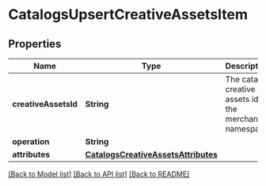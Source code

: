 # CatalogsUpsertCreativeAssetsItem

## Properties
Name | Type | Description | Notes
------------ | ------------- | ------------- | -------------
**creativeAssetsId** | **String** | The catalog creative assets id in the merchant namespace | 
**operation** | **String** |  | 
**attributes** | [**CatalogsCreativeAssetsAttributes**](CatalogsCreativeAssetsAttributes.md) |  | 

[[Back to Model list]](../README.md#documentation-for-models) [[Back to API list]](../README.md#documentation-for-api-endpoints) [[Back to README]](../README.md)


